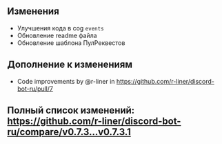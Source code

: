 ## Изменения
- Улучшения кода в cog `events`
- Обновление readme файла
- Обновление шаблона ПулРеквестов

## Дополнение к изменениям
* Code improvements by @r-liner in https://github.com/r-liner/discord-bot-ru/pull/7


## Полный список изменений: https://github.com/r-liner/discord-bot-ru/compare/v0.7.3...v0.7.3.1
